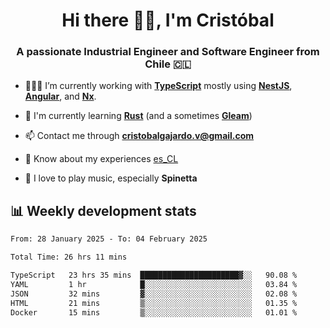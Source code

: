 <h1 align="center">Hi there ✌🏻, I'm Cristóbal</h1>
<h3 align="center">A passionate Industrial Engineer and Software Engineer from Chile 🇨🇱</h3>

- 🧑🏻‍💻 I’m currently working with **[TypeScript](https://www.typescriptlang.org)** mostly using **[NestJS](https://nestjs.com)**, **[Angular](https://angular.io)**, and **[Nx](https://nx.dev)**.

- 🌱 I'm currently learning **[Rust](https://www.rust-lang.org)** (and a sometimes **[Gleam](https://gleam.run/)**)

- 📫 Contact me through **cristobalgajardo.v@gmail.com**

- 📄 Know about my experiences [es_CL](https://bit.ly/cv-cristobal-gajardo)

- 🎸 I love to play music, especially **Spinetta**

## 📊 Weekly development stats

<!--START_SECTION:waka-->

```txt
From: 28 January 2025 - To: 04 February 2025

Total Time: 26 hrs 11 mins

TypeScript   23 hrs 35 mins  ██████████████████████▓░░   90.08 %
YAML         1 hr            █░░░░░░░░░░░░░░░░░░░░░░░░   03.84 %
JSON         32 mins         ▓░░░░░░░░░░░░░░░░░░░░░░░░   02.08 %
HTML         21 mins         ▒░░░░░░░░░░░░░░░░░░░░░░░░   01.35 %
Docker       15 mins         ▒░░░░░░░░░░░░░░░░░░░░░░░░   01.01 %
```

<!--END_SECTION:waka-->
